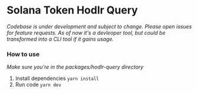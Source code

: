 # Solana Token Hodlr Query
*Codebase is under development and subject to change. Please open issues for feature requests. As of now it's a devleoper tool, but could be transformed into a CLI tool if it gains usage.*

### How to use
*Make sure you're in the packages/hodlr-query directory*

1. Install dependencies `yarn install`
2. Run code `yarn dev`